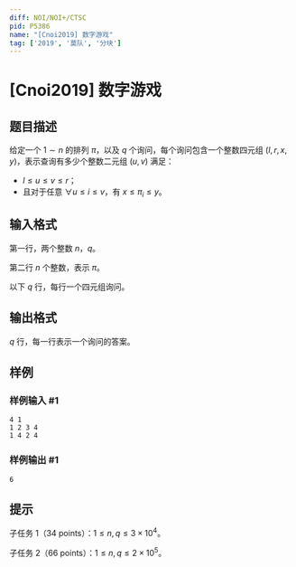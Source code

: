 ```yaml
---
diff: NOI/NOI+/CTSC
pid: P5386
name: "[Cnoi2019] 数字游戏"
tag: ['2019', '莫队', '分块']
---
```

# [Cnoi2019] 数字游戏
## 题目描述

给定一个 $1\sim n$ 的排列 $\pi$，以及 $q$ 个询问，每个询问包含一个整数四元组 $( l, r, x, y )$，表示查询有多少个整数二元组 $( u, v )$ 满足：
 - $l\le u\le v\le r$；
 - 且对于任意 $\forall u\le i\le v$，有 $x\le\pi_i\le y$。
## 输入格式

第一行，两个整数 $n$，$q$。

第二行 $n$ 个整数，表示 $\pi$。

以下 $q$ 行，每行一个四元组询问。
## 输出格式

$q$ 行，每一行表示一个询问的答案。
## 样例

### 样例输入 #1
```
4 1
1 2 3 4
1 4 2 4
```
### 样例输出 #1
```
6
```
## 提示

子任务 1（$34$ points）：$1\le n, q \le 3\times10^4$。

子任务 2（$66$ points）：$1\le n, q \le 2\times10^5$。
